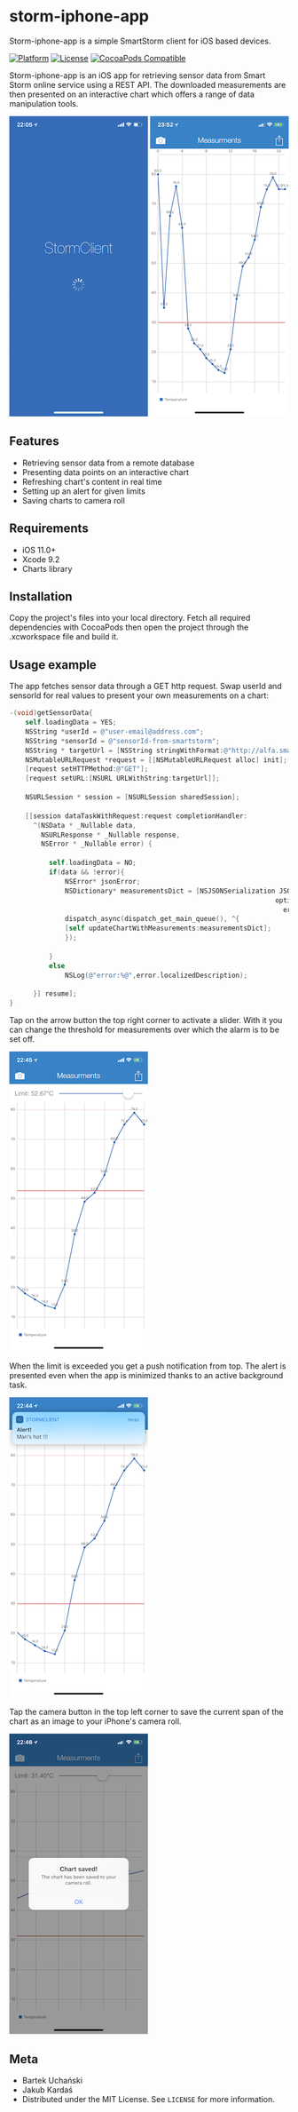 # storm-iphone-app

Storm-iphone-app is a simple SmartStorm client for iOS based devices.

[![Platform](https://img.shields.io/cocoapods/p/LFAlertController.svg?style=flat)](http://cocoapods.org/pods/LFAlertController)
[![License][license-image]][license-url]
[![CocoaPods Compatible](https://img.shields.io/cocoapods/v/EZSwiftExtensions.svg)](https://img.shields.io/cocoapods/v/LFAlertController.svg)  



Storm-iphone-app is an iOS app for retrieving sensor data from Smart Storm online service using a REST API. The downloaded measurements are then presented on an interactive chart which offers a range of data manipulation tools.

![](./LAUNCHSCREEN.PNG) ![](./CHART.PNG)

## Features
- Retrieving sensor data from a remote database
- Presenting data points on an interactive chart
- Refreshing chart's content in real time
- Setting up an alert for given limits
- Saving charts to camera roll

## Requirements

- iOS 11.0+
- Xcode 9.2
- Charts library

## Installation

Copy the project's files into your local directory. Fetch all required dependencies with CocoaPods then open the project through the .xcworkspace file and build it.

## Usage example

The app fetches sensor data through a GET http request. Swap userId and sensorId for real values to present your own measurements on a chart:

```objective-c
-(void)getSensorData{
    self.loadingData = YES;
    NSString *userId = @"user-email@address.com";
    NSString *sensorId = @"sensorId-from-smartstorm";
    NSString * targetUrl = [NSString stringWithFormat:@"http://alfa.smartstorm.io/api/v1/measure?user_id=%@&sensor_id=%@&offset=%@",userId, sensorId, self.offset];
    NSMutableURLRequest *request = [[NSMutableURLRequest alloc] init];
    [request setHTTPMethod:@"GET"];
    [request setURL:[NSURL URLWithString:targetUrl]];
    
    NSURLSession * session = [NSURLSession sharedSession];
    
    [[session dataTaskWithRequest:request completionHandler:
      ^(NSData * _Nullable data,
        NSURLResponse * _Nullable response,
        NSError * _Nullable error) {
          
          self.loadingData = NO;
          if(data && !error){
              NSError* jsonError;
              NSDictionary* measurementsDict = [NSJSONSerialization JSONObjectWithData:data
                                                                   options:kNilOptions
                                                                     error:&jsonError];
              dispatch_async(dispatch_get_main_queue(), ^{
              [self updateChartWithMeasurements:measurementsDict];
              });
              
          }
          else
              NSLog(@"error:%@",error.localizedDescription);
          
      }] resume];
}
```

Tap on the arrow button the top right corner to activate a slider. With it you can change the threshold for measurements over which the alarm is to be set off.

![](./LIMIT.PNG)

When the limit is exceeded you get a push notification from top. The alert is presented even when the app is minimized thanks to an active background task.

![](./ALERT.PNG)

Tap the camera button in the top left corner to save the current span of the chart as an image to your iPhone's camera roll.

![](./SAVE.PNG)


## Meta

- Bartek Uchański 
- Jakub Kardaś 
- Distributed under the MIT License. See ``LICENSE`` for more information.

[license-image]: https://img.shields.io/badge/License-MIT-blue.svg
[license-url]: LICENSE
[codebeat-image]: https://codebeat.co/badges/c19b47ea-2f9d-45df-8458-b2d952fe9dad
[codebeat-url]: https://codebeat.co/projects/github-com-vsouza-awesomeios-com
